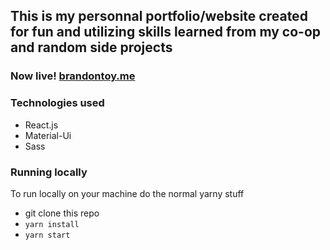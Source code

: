 ## This is my personnal portfolio/website created for fun and utilizing skills learned from my co-op and random side projects

### Now live! [brandontoy.me](https://brandontoy.me)

### Technologies used
 - React.js
 - Material-Ui
 - Sass

### Running locally
To run locally on your machine do the normal yarny stuff

- git clone this repo
- ```yarn install```
- ```yarn start```
